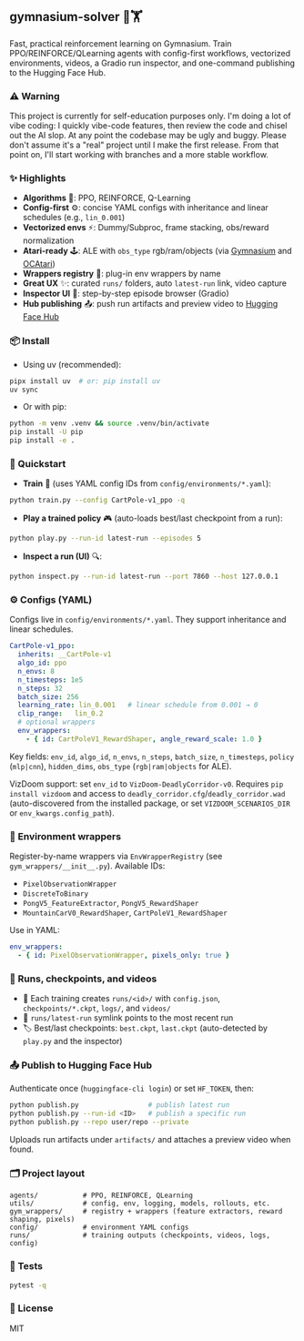 ## gymnasium-solver 🤖🏋️

Fast, practical reinforcement learning on Gymnasium. Train PPO/REINFORCE/QLearning agents with config-first workflows, vectorized environments, videos, a Gradio run inspector, and one-command publishing to the Hugging Face Hub.

### ⚠️ Warning
This project is currently for self-education purposes only. I'm doing a lot of vibe coding: I quickly vibe-code features, then review the code and chisel out the AI slop. At any point the codebase may be ugly and buggy. Please don't assume it's a "real" project until I make the first release. From that point on, I'll start working with branches and a more stable workflow.

### ✨ Highlights
- **Algorithms** 🧠: PPO, REINFORCE, Q-Learning
- **Config-first** ⚙️: concise YAML configs with inheritance and linear schedules (e.g., `lin_0.001`)
- **Vectorized envs** ⚡: Dummy/Subproc, frame stacking, obs/reward normalization
- **Atari-ready** 🕹️: ALE with `obs_type` rgb/ram/objects (via [Gymnasium](https://gymnasium.farama.org) and [OCAtari](https://github.com/Kautenja/oc-atari))
- **Wrappers registry** 🧰: plug-in env wrappers by name
- **Great UX** ✨: curated `runs/` folders, auto `latest-run` link, video capture
- **Inspector UI** 🔎: step-by-step episode browser (Gradio)
- **Hub publishing** 📤: push run artifacts and preview video to [Hugging Face Hub](https://huggingface.co)

### 📦 Install
- Using uv (recommended):
```bash
pipx install uv  # or: pip install uv
uv sync
```
- Or with pip:
```bash
python -m venv .venv && source .venv/bin/activate
pip install -U pip
pip install -e .
```

### 🚀 Quickstart
- **Train** 🏃 (uses YAML config IDs from `config/environments/*.yaml`):
```bash
python train.py --config CartPole-v1_ppo -q
```
- **Play a trained policy** 🎮 (auto-loads best/last checkpoint from a run):
```bash
python play.py --run-id latest-run --episodes 5
```
- **Inspect a run (UI)** 🔍:
```bash
python inspect.py --run-id latest-run --port 7860 --host 127.0.0.1
```

### ⚙️ Configs (YAML)
Configs live in `config/environments/*.yaml`. They support inheritance and linear schedules.

```yaml
CartPole-v1_ppo:
  inherits: __CartPole-v1
  algo_id: ppo
  n_envs: 8
  n_timesteps: 1e5
  n_steps: 32
  batch_size: 256
  learning_rate: lin_0.001   # linear schedule from 0.001 → 0
  clip_range:   lin_0.2
  # optional wrappers
  env_wrappers:
    - { id: CartPoleV1_RewardShaper, angle_reward_scale: 1.0 }
```

Key fields: `env_id`, `algo_id`, `n_envs`, `n_steps`, `batch_size`, `n_timesteps`, `policy` (`mlp|cnn`), `hidden_dims`, `obs_type` (`rgb|ram|objects` for ALE).

VizDoom support: set `env_id` to `VizDoom-DeadlyCorridor-v0`. Requires `pip install vizdoom` and access to `deadly_corridor.cfg`/`deadly_corridor.wad` (auto-discovered from the installed package, or set `VIZDOOM_SCENARIOS_DIR` or `env_kwargs.config_path`).

### 🧰 Environment wrappers
Register-by-name wrappers via `EnvWrapperRegistry` (see `gym_wrappers/__init__.py`). Available IDs:
- `PixelObservationWrapper`
- `DiscreteToBinary`
- `PongV5_FeatureExtractor`, `PongV5_RewardShaper`
- `MountainCarV0_RewardShaper`, `CartPoleV1_RewardShaper`

Use in YAML:
```yaml
env_wrappers:
  - { id: PixelObservationWrapper, pixels_only: true }
```

### 🎥 Runs, checkpoints, and videos
- 📁 Each training creates `runs/<id>/` with `config.json`, `checkpoints/*.ckpt`, `logs/`, and `videos/`
- 🔗 `runs/latest-run` symlink points to the most recent run
- 🏷️ Best/last checkpoints: `best.ckpt`, `last.ckpt` (auto-detected by `play.py` and the inspector)

### 📤 Publish to Hugging Face Hub
Authenticate once (`huggingface-cli login`) or set `HF_TOKEN`, then:
```bash
python publish.py                 # publish latest run
python publish.py --run-id <ID>   # publish a specific run
python publish.py --repo user/repo --private
```
Uploads run artifacts under `artifacts/` and attaches a preview video when found.

### 🗂️ Project layout
```
agents/           # PPO, REINFORCE, QLearning
utils/            # config, env, logging, models, rollouts, etc.
gym_wrappers/     # registry + wrappers (feature extractors, reward shaping, pixels)
config/           # environment YAML configs
runs/             # training outputs (checkpoints, videos, logs, config)
```

### 🧪 Tests
```bash
pytest -q
```

### 📄 License
MIT